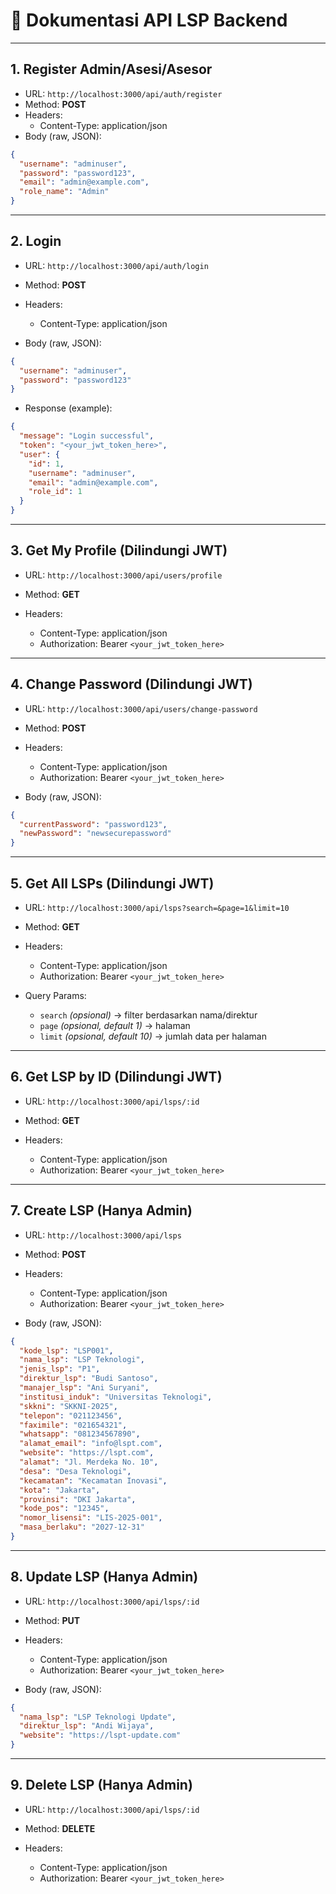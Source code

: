 # 📌 Dokumentasi API LSP Backend

---

## 1. Register Admin/Asesi/Asesor

- URL: `http://localhost:3000/api/auth/register`
- Method: **POST**
- Headers:
  - Content-Type: application/json
- Body (raw, JSON):

```json
{
  "username": "adminuser",
  "password": "password123",
  "email": "admin@example.com",
  "role_name": "Admin"
}
```

---

## 2. Login

- URL: `http://localhost:3000/api/auth/login`
- Method: **POST**
- Headers:

  - Content-Type: application/json

- Body (raw, JSON):

```json
{
  "username": "adminuser",
  "password": "password123"
}
```

- Response (example):

```json
{
  "message": "Login successful",
  "token": "<your_jwt_token_here>",
  "user": {
    "id": 1,
    "username": "adminuser",
    "email": "admin@example.com",
    "role_id": 1
  }
}
```

---

## 3. Get My Profile (Dilindungi JWT)

- URL: `http://localhost:3000/api/users/profile`
- Method: **GET**
- Headers:

  - Content-Type: application/json
  - Authorization: Bearer `<your_jwt_token_here>`

---

## 4. Change Password (Dilindungi JWT)

- URL: `http://localhost:3000/api/users/change-password`
- Method: **POST**
- Headers:

  - Content-Type: application/json
  - Authorization: Bearer `<your_jwt_token_here>`

- Body (raw, JSON):

```json
{
  "currentPassword": "password123",
  "newPassword": "newsecurepassword"
}
```

---

## 5. Get All LSPs (Dilindungi JWT)

- URL: `http://localhost:3000/api/lsps?search=&page=1&limit=10`

- Method: **GET**

- Headers:

  - Content-Type: application/json
  - Authorization: Bearer `<your_jwt_token_here>`

- Query Params:

  - `search` _(opsional)_ → filter berdasarkan nama/direktur
  - `page` _(opsional, default 1)_ → halaman
  - `limit` _(opsional, default 10)_ → jumlah data per halaman

---

## 6. Get LSP by ID (Dilindungi JWT)

- URL: `http://localhost:3000/api/lsps/:id`
- Method: **GET**
- Headers:

  - Content-Type: application/json
  - Authorization: Bearer `<your_jwt_token_here>`

---

## 7. Create LSP (Hanya Admin)

- URL: `http://localhost:3000/api/lsps`
- Method: **POST**
- Headers:

  - Content-Type: application/json
  - Authorization: Bearer `<your_jwt_token_here>`

- Body (raw, JSON):

```json
{
  "kode_lsp": "LSP001",
  "nama_lsp": "LSP Teknologi",
  "jenis_lsp": "P1",
  "direktur_lsp": "Budi Santoso",
  "manajer_lsp": "Ani Suryani",
  "institusi_induk": "Universitas Teknologi",
  "skkni": "SKKNI-2025",
  "telepon": "021123456",
  "faximile": "021654321",
  "whatsapp": "081234567890",
  "alamat_email": "info@lspt.com",
  "website": "https://lspt.com",
  "alamat": "Jl. Merdeka No. 10",
  "desa": "Desa Teknologi",
  "kecamatan": "Kecamatan Inovasi",
  "kota": "Jakarta",
  "provinsi": "DKI Jakarta",
  "kode_pos": "12345",
  "nomor_lisensi": "LIS-2025-001",
  "masa_berlaku": "2027-12-31"
}
```

---

## 8. Update LSP (Hanya Admin)

- URL: `http://localhost:3000/api/lsps/:id`
- Method: **PUT**
- Headers:

  - Content-Type: application/json
  - Authorization: Bearer `<your_jwt_token_here>`

- Body (raw, JSON):

```json
{
  "nama_lsp": "LSP Teknologi Update",
  "direktur_lsp": "Andi Wijaya",
  "website": "https://lspt-update.com"
}
```

---

## 9. Delete LSP (Hanya Admin)

- URL: `http://localhost:3000/api/lsps/:id`
- Method: **DELETE**
- Headers:

  - Content-Type: application/json
  - Authorization: Bearer `<your_jwt_token_here>`
